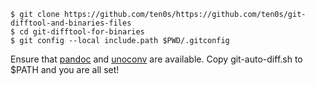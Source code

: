 ```
$ git clone https://github.com/ten0s/https://github.com/ten0s/git-difftool-and-binaries-files
$ cd git-difftool-for-binaries
$ git config --local include.path $PWD/.gitconfig
```

Ensure that [pandoc](https://pandoc.org) and [unoconv](https://github.com/unoconv/unoconv) are available.
Copy git-auto-diff.sh to $PATH and you are all set!
